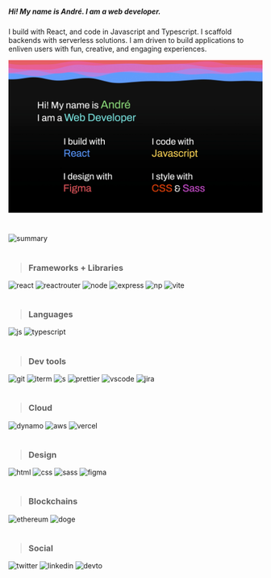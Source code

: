 ##### Hi! My name is André. I am a web developer.

I build with React, and code in Javascript and Typescript. I scaffold backends with serverless solutions.
I am driven to build applications to enliven users with fun, creative, and engaging experiences.

![react](andrefoulem.webp)

#

![summary](https://github-readme-streak-stats.herokuapp.com/?user=andrefoulem)

#

> ### Frameworks + Libraries

![react](https://img.shields.io/badge/React-20232A?style=for-the-badge&logo=react&logoColor=61DAFB)
![reactrouter](https://img.shields.io/badge/React_Router-CA4245?style=for-the-badge&logo=react-router&logoColor=white)
![node](https://img.shields.io/badge/Node.js-339933?style=for-the-badge&logo=nodedotjs&logoColor=white)
![express](https://img.shields.io/badge/Express.js-000000?style=for-the-badge&logo=express&logoColor=white)
![np](https://img.shields.io/badge/npm-CB3837?style=for-the-badge&logo=npm&logoColor=white)
![vite](https://img.shields.io/badge/Vite-B73BFE?style=for-the-badge&logo=vite&logoColor=FFD62E)

#

> ### Languages

![js](https://img.shields.io/badge/JavaScript-323330?style=for-the-badge&logo=javascript&logoColor=F7DF1E)
![typescript](https://img.shields.io/badge/TypeScript-007ACC?style=for-the-badge&logo=typescript&logoColor=white)

#

> ### Dev tools

![git](https://img.shields.io/badge/GIT-E44C30?style=for-the-badge&logo=git&logoColor=white)
![iterm](https://img.shields.io/badge/iTerm2-000000?style=for-the-badge&logo=iterm2&logoColor=white)
![s](https://img.shields.io/badge/eslint-3A33D1?style=for-the-badge&logo=eslint&logoColor=white)
![prettier](https://img.shields.io/badge/prettier-1A2C34?style=for-the-badge&logo=prettier&logoColor=F7BA3E)
![vscode](https://img.shields.io/badge/VSCode-0078D4?style=for-the-badge&logo=visual%20studio%20code&logoColor=white)
![jira](https://img.shields.io/badge/Jira-0052CC?style=for-the-badge&logo=Jira&logoColor=white)

#

> ### Cloud

![dynamo](https://img.shields.io/badge/Amazon%20DynamoDB-4053D6?style=for-the-badge&logo=Amazon%20DynamoDB&logoColor=white)
![aws](https://img.shields.io/badge/Amazon_AWS-FF9900?style=for-the-badge&logo=amazonaws&logoColor=white)
![vercel](https://img.shields.io/badge/Vercel-000000?style=for-the-badge&logo=vercel&logoColor=white)

#

> ### Design

![html](https://img.shields.io/badge/HTML5-E34F26?style=for-the-badge&logo=html5&logoColor=white)
![css](https://img.shields.io/badge/CSS3-1572B6?style=for-the-badge&logo=css3&logoColor=white)
![sass](https://img.shields.io/badge/Sass-CC6699?style=for-the-badge&logo=sass&logoColor=white)
![figma](https://img.shields.io/badge/Figma-F24E1E?style=for-the-badge&logo=figma&logoColor=white)

#

> ### Blockchains

![ethereum](https://img.shields.io/badge/Ethereum-3C3C3D?style=for-the-badge&logo=Ethereum&logoColor=white)
![doge](https://img.shields.io/badge/dogecoin-C2A633?style=for-the-badge&logo=dogecoin&logoColor=white)

#

> ### Social

![twitter](https://img.shields.io/badge/Twitter-1DA1F2?style=for-the-badge&logo=twitter&logoColor=white)
![linkedin](https://img.shields.io/badge/LinkedIn-0077B5?style=for-the-badge&logo=linkedin&logoColor=white)
![devto](https://img.shields.io/badge/dev.to-0A0A0A?style=for-the-badge&logo=devdotto&logoColor=white)
